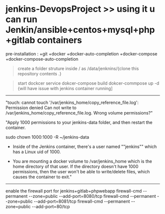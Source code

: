 # jenkins-DevopsProject >> using it u can run Jenkin/ansible+centos+mysql+php+gitlab containers 

pre-installation :
+git
+docker +docker-auto-completion
+docker-compose +docker-compose-auto-completion
>create a folder struture inside / as /data/jenknins/{clone this repository contents .}

>start  dockcer service 
>dokcer-compose build
>dokcer-commpose up -d
>{will have issue with jenkins container running]

***

"touch: cannot touch 
'/var/jenkins_home/copy_reference_file.log': Permission denied
Can not write to 
/var/jenkins_home/copy_reference_file.log. Wrong volume permissions?"     


"Apply 1000 permissions to your jenkins-data folder, and then restart the container.

sudo chown 1000:1000 -R ~/jenkins-data 


* Inside of the Jenkins container,
 there's a user named ""jenkins"" 
 which has a Linux uid of 1000.

* You are mounting a docker volume 
to /var/jenkins_home which is the 
home directory of that user. 
If the directory doesn't have 1000 permissions,
 then the user won't be able to write/delete files, 
 which causes the container to exit."           

***
enable the firewall port for jenkins+gitlab+phpwebapp
firewall-cmd --permanent --zone=public --add-port=8080/tcp
firewall-cmd --permanent --zone=public --add-port=8081/tcp
firewall-cmd --permanent --zone=public --add-port=80/tcp






